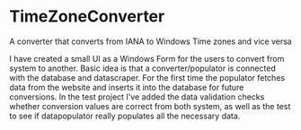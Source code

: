 # TimeZoneConverter
A converter that converts from IANA to Windows Time zones and vice versa

I have created a small UI as a Windows Form for the users to convert from system to another. 
Basic idea is that a converter/populator is connected with the database and datascraper.
For the first time the populator fetches data from the website and inserts it into the database for future conversions.
In the test project I've added the data validation checks whether conversion values are correct from both system, as well as the test to see if datapopulator really populates
all the necessary data.
